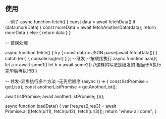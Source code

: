 ##  使用

-- 例子
async function fetch() {
  const data = await fetchData()
  if (data.moreData) {
    const moreData = await fetchAnotherData(data);
    return moreData
  } else {
    return data
  }
}


-- 错误处理

async function fetch() {
  try {
    const data = JSON.parse(await fetchData())
  } catch (err) {
    console.log(err)
  }
};
--继发 --按顺序执行
async function aaa(){
  let a = await some1()
  let b = await some2()
//这样的写法是继发的 相当于A执行完毕后再执行B
}

--  并发-异步执行多个方法 -无先后顺序
(async () => {
  const listPromise = getList();
  const anotherListPromise = getAnotherList();

  await listPromise;
  await anotherListPromise;
})();

async function loadData() {
  var [res,res2,res3] = await Promise.all([fetch(url1), fetch(url2), fetch(url3)]);
  return "whew all done";
}

